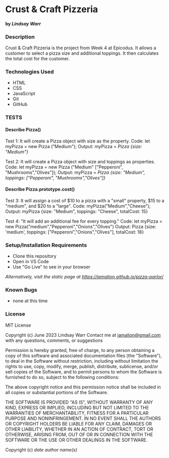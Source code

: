 # Crust & Craft Pizzeria
#### by _Lindsay Warr_

### Description
Crust & Craft Pizzeria is the project from Week 4 at Epicodus. It allows a customer to select a pizza size and additional toppings. It then calculates the total cost for the customer.

### Technologies Used
* HTML
* CSS
* JavaScript
* Git
* GitHub

### TESTS
#### Describe Pizza()

Test 1: It will create a Pizza object with size as the property.
Code: let myPizza = new Pizza ("Medium");
Output: myPizza = _Pizza {size: "Medium"}_ 
<!--
function Pizza (size) {
  this.size = size;
}
-->
Test 2: It will create a Pizza object with size and toppings as properties.
Code: let myPizza = new Pizza ("Medium" ["Pepperoni", "Mushrooms","Olives"]);
Output: myPizza = _Pizza {size: "Medium", toppings: ["Pepperoni", "Mushrooms","Olives"]}_
<!--
function Pizza (size, ...toppings) {
  this.size = size;
  this.toppings = toppings;
}
-->
#### Describe Pizza.prototype.cost()

Test 3: It will assign a cost of $10 to a pizza with a "small" property, $15 to a "medium", and $20 to a "large".
Code: myPizza("Medium","Cheese");
Output: myPizza {size: "Medium", toppings: "Cheese", totalCost: 15}
<!--
function Pizza (size, toppings) {
  this.size = size;
  this.toppings = toppings;
  this.totalCost = 0;
}

Pizza.prototype.cost = function () {
    if (this.size.toLowerCase() === "small"){
        this.totalCost = 10;
        return this.totalCost;
    } else if (this.size.toLowerCase() === "medium"){
        this.totalCost = 15;
        return this.totalCost;
    } else if (this.size.toLowerCase() === "large"){
        this.totalCost = 20;
        return this.totalCost;
    } 
    return this.totalCost;
}
-->
Test 4: "It will add an additional fee for every topping."
Code: let myPizza = new Pizza("medium","Pepperoni","Onions","Olives")
Output: Pizza {size: 'medium', toppings: ["Pepperoni","Onions","Olives"], totalCost: 18}
<!--
function Pizza (size, ...toppings) {
    this.size = size;
    this.toppings = toppings;
    this.totalCost = 0;
  }
  
Pizza.prototype.cost = function () {
    if (this.size.toLowerCase() === "small"){
        this.totalCost = 10;
    } else if (this.size.toLowerCase() === "medium"){
        this.totalCost = 15;
    } else if (this.size.toLowerCase() === "large"){
        this.totalCost = 20;
    } 
    for (let i = 0; i <this.toppings.length; i++){
          if (this.toppings[i] === "Pepperoni" || this.toppings[i] === "Onions" || this.toppings[i] === "Olives"){
              this.totalCost += 1;
          }
          if (this.toppings[i] === "Bacon" || this.toppings[i] ==="Pineapple" || this.toppings[i] === "Jalapeño Slices"){
              this.totalCost += 2;
          }
          if (this.toppings[i] === "Fresh tomato" || this.toppings[i] === "Hot honey" || this.toppings[i] === "Sub vegan cheese") {
            this.totalCost += 3;
          }
      }
}
-->

### Setup/Installation Requirements 

* Clone this repository
* Open in VS Code 
* Use "Go Live" to see in your browser

_Alternatively, visit the static page at https://iamalion.github.io/pizza-parlor/_

### Known Bugs

* none at this time

### License

MIT License

Copyright (c) June 2023 Lindsay Warr
Contact me at iamalion@gmail.com with any questions, comments, or suggestions

Permission is hereby granted, free of charge, to any person obtaining a copy
of this software and associated documentation files (the "Software"), to deal
in the Software without restriction, including without limitation the rights
to use, copy, modify, merge, publish, distribute, sublicense, and/or sell
copies of the Software, and to permit persons to whom the Software is
furnished to do so, subject to the following conditions:

The above copyright notice and this permission notice shall be included in all
copies or substantial portions of the Software.

THE SOFTWARE IS PROVIDED "AS IS", WITHOUT WARRANTY OF ANY KIND, EXPRESS OR
IMPLIED, INCLUDING BUT NOT LIMITED TO THE WARRANTIES OF MERCHANTABILITY,
FITNESS FOR A PARTICULAR PURPOSE AND NONINFRINGEMENT. IN NO EVENT SHALL THE
AUTHORS OR COPYRIGHT HOLDERS BE LIABLE FOR ANY CLAIM, DAMAGES OR OTHER
LIABILITY, WHETHER IN AN ACTION OF CONTRACT, TORT OR OTHERWISE, ARISING FROM,
OUT OF OR IN CONNECTION WITH THE SOFTWARE OR THE USE OR OTHER DEALINGS IN THE
SOFTWARE.

Copyright (c) _date_ _author name(s)_
